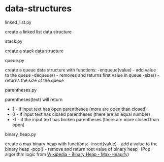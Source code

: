 data-structures
===============

linked_list.py

create a linked list data structure


stack.py

create a stack data structure


queue.py

create a queue data structure with functions:
-enqueue(value) - add value to the queue
-dequeue() - removes and returns first value in queue
-size() - returns the size of the queue


parentheses.py

parentheses(text) will return
-    1 - if input text has open parentheses (more are open than closed)
-    0 - if input text has closed parentheses (there are an equal number)
-    -1 - if the input text has broken parentheses (there are more closed than open)


binary_heap.py

create a max binary heap with functions:
-insert(value) - add a value to the binary heap
-pop() - remove and return root value of binary heap
-(Pop algorithm logic from [Wikipedia - Binary Heap - Max-Heapify](http://en.wikipedia.org/wiki/Binary_heap#Delete))

